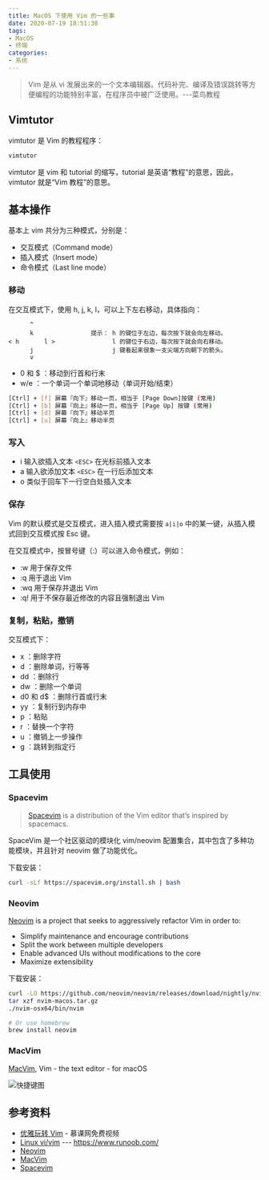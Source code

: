 ```yaml
---
title: MacOS 下使用 Vim 的一些事
date: 2020-07-19 18:51:38
tags:
- MacOS
- 终端
categories:
- 系统
---
```


> Vim 是从 vi 发展出来的一个文本编辑器。代码补完、编译及错误跳转等方便编程的功能特别丰富，在程序员中被广泛使用。---菜鸟教程

<!--more-->

## Vimtutor

vimtutor 是 Vim 的教程程序：

```sh
vimtutor
```

vimtutor 是 vim 和 tutorial 的缩写，tutorial 是英语“教程”的意思，因此，vimtutor 就是“Vim 教程”的意思。

## 基本操作

基本上 vim 共分为三种模式，分别是：

- 交互模式（Command mode）
- 插入模式（Insert mode）
- 命令模式（Last line mode）

### 移动

在交互模式下，使用 h, j, k, l，可以上下左右移动，具体指向：

```text
      ^
      k                提示： h 的键位于左边，每次按下就会向左移动。
< h       l >                l 的键位于右边，每次按下就会向右移动。
      j                      j 键看起来很象一支尖端方向朝下的箭头。
      v
```

- 0 和 $ ：移动到行首和行末
- w/e ：一个单词一个单词地移动（单词开始/结束）

```sh
[Ctrl] + [f] 屏幕『向下』移动一页，相当于 [Page Down]按键 (常用)
[Ctrl] + [b] 屏幕『向上』移动一页，相当于 [Page Up] 按键 (常用)
[Ctrl] + [d] 屏幕『向下』移动半页
[Ctrl] + [u] 屏幕『向上』移动半页
```

### 写入

- i 输入欲插入文本 `<ESC>` 在光标前插入文本
- a 输入欲添加文本 `<ESC>` 在一行后添加文本
- o 类似于回车下一行空白处插入文本

### 保存

Vim 的默认模式是交互模式，进入插入模式需要按 `a|i|o` 中的某一键，从插入模式回到交互模式按 Esc 键。

在交互模式中，按冒号键（:）可以进入命令模式，例如：

- :w 用于保存文件
- :q 用于退出 Vim
- :wq 用于保存并退出 Vim
- :q! 用于不保存最近修改的内容且强制退出 Vim

### 复制，粘贴，撤销

交互模式下：

- x ：删除字符
- d ：删除单词，行等等
- dd ：删除行
- dw ：删除一个单词
- d0 和 d$ ：删除行首或行末
- yy ：复制行到内存中
- p ：粘贴
- r ：替换一个字符
- u ：撤销上一步操作
- g ：跳转到指定行

## 工具使用

### Spacevim

> [Spacevim](https://spacevim.org/) is a distribution of the Vim editor that’s inspired by spacemacs.

SpaceVim 是一个社区驱动的模块化 vim/neovim 配置集合，其中包含了多种功能模块，并且针对 neovim 做了功能优化。

下载安装：

```sh
curl -sLf https://spacevim.org/install.sh | bash
```

### Neovim

[Neovim](https://github.com/neovim/neovim) is a project that seeks to aggressively refactor Vim in order to:

- Simplify maintenance and encourage contributions
- Split the work between multiple developers
- Enable advanced UIs without modifications to the core
- Maximize extensibility

下载安装：

```sh
curl -LO https://github.com/neovim/neovim/releases/download/nightly/nvim-macos.tar.gz
tar xzf nvim-macos.tar.gz
./nvim-osx64/bin/nvim

# Or use homebrew
brew install neovim
```

### MacVim

[MacVim](https://github.com/macvim-dev/macvim), Vim - the text editor - for macOS

![快捷键图](https://www.runoob.com/wp-content/uploads/2015/10/vi-vim-cheat-sheet-sch1.gif)

## 参考资料

- [优雅玩转 Vim](https://www.imooc.com/learn/1049) - 慕课网免费视频
- [Linux vi/vim](https://www.runoob.com/linux/linux-vim.html) --- https://www.runoob.com/
- [Neovim](https://github.com/neovim/neovim)
- [MacVim](https://github.com/macvim-dev/macvim)
- [Spacevim](https://spacevim.org/)
